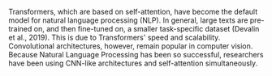 Transformers, which are based on self-attention, have become the default model for natural language processing (NLP). In general, large texts are pre-trained on, and then fine-tuned on, a smaller task-specific dataset (Devalin et al., 2019). This is due to Transformers' speed and scalability. Convolutional architectures, however, remain popular in computer vision. Because Natural Language Processing has been so successful, researchers have been using CNN-like architectures and self-attention simultaneously. 
